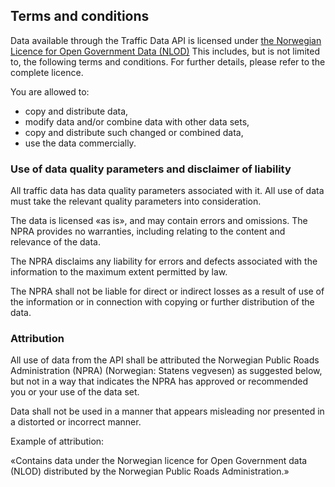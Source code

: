 ## Terms and conditions

Data available through the Traffic Data API is licensed under <a href="https://data.norge.no/nlod/en/"  style="color: #44f55; text-decoration: underline;">the Norwegian Licence for Open Government Data (NLOD)</a> This includes, but is not limited to, the following terms and conditions. For further details, please refer to the complete licence.

You are allowed to:

- copy and distribute data,
- modify data and/or combine data with other data sets,
- copy and distribute such changed or combined data,
- use the data commercially.

### Use of data quality parameters and disclaimer of liability

All traffic data has data quality parameters associated with it. All use of data must take the relevant quality parameters into consideration.

The data is licensed «as is», and may contain errors and omissions. The NPRA provides no warranties, including relating to the content and relevance of the data.

The NPRA disclaims any liability for errors and defects associated with the information to the maximum extent permitted by law.

The NPRA shall not be liable for direct or indirect losses as a result of use of the information or in connection with copying or further distribution of the data.

### Attribution

All use of data from the API shall be attributed the Norwegian Public Roads Administration (NPRA) (Norwegian: Statens vegvesen) as suggested below, but not in a way that indicates the NPRA has approved or recommended you or your use of the data set.

Data shall not be used in a manner that appears misleading nor presented in a distorted or incorrect manner.

Example of attribution:

«Contains data under the Norwegian licence for Open Government data (NLOD) distributed by the Norwegian Public Roads Administration.»

